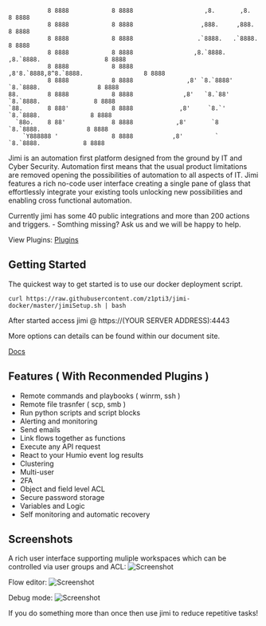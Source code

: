 
```
           8 8888            8 8888                    ,8.       ,8.                     8 8888
           8 8888            8 8888                   ,888.     ,888.                    8 8888
           8 8888            8 8888                  .`8888.   .`8888.                   8 8888
           8 8888            8 8888                 ,8.`8888. ,8.`8888.                  8 8888
           8 8888            8 8888                ,8'8.`8888,8^8.`8888.                 8 8888
           8 8888            8 8888               ,8' `8.`8888' `8.`8888.                8 8888
88.        8 8888            8 8888              ,8'   `8.`88'   `8.`8888.               8 8888
`88.       8 888'            8 8888             ,8'     `8.`'     `8.`8888.              8 8888
  `88o.    8 88'             8 8888            ,8'       `8        `8.`8888.             8 8888
    `Y888888 '               8 8888           ,8'         `         `8.`8888.            8 8888
```
Jimi is an automation first platform designed from the ground by IT and Cyber Security. Automation first means that the usual product limitations are removed opening the possibilities of automation to all aspects of IT. Jimi features a rich no-code user interface creating a single pane of glass that effortlessly integrate your existing tools unlocking new possibilities and enabling cross functional automation.

Currently jimi has some 40 public integrations and more than 200 actions and triggers. - Somthing missing? Ask us and we will be happy to help.

View Plugins: [Plugins](https://github.com/topics/jimiplugin)

## Getting Started

The quickest way to get started is to use our docker deployment script.

`curl https://raw.githubusercontent.com/z1pti3/jimi-docker/master/jimiSetup.sh | bash`

After started access jimi @ https://(YOUR SERVER ADDRESS):4443

More options can details can be found within our document site.

[Docs](https://z1pti3.github.io/jimiDocs)

## Features ( With Reconmended Plugins )
* Remote commands and playbooks ( winrm, ssh )
* Remote file trasnfer ( scp, smb )
* Run python scripts and script blocks
* Alerting and monitoring
* Send emails
* Link flows together as functions
* Execute any API request
* React to your Humio event log results
* Clustering
* Multi-user
* 2FA
* Object and field level ACL
* Secure password storage
* Variables and Logic
* Self monitoring and automatic recovery

## Screenshots

A rich user interface supporting muliple workspaces which can be controlled via user groups and ACL:
![Screenshot](https://github.com/z1pti3/jimi/raw/v2.0/examples/screenshots/conducts.png)

Flow editor:
![Screenshot](https://github.com/z1pti3/jimi/raw/v2.0/examples/screenshots/flow_new.png)

Debug mode:
![Screenshot](https://github.com/z1pti3/jimi/raw/v2.0/examples/screenshots/debug.png)

If you do something more than once then use jimi to reduce repetitive tasks!
